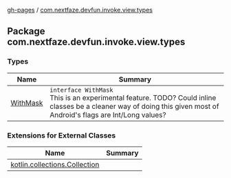 [gh-pages](../index.md) / [com.nextfaze.devfun.invoke.view.types](./index.md)

## Package com.nextfaze.devfun.invoke.view.types

### Types

| Name | Summary |
|---|---|
| [WithMask](-with-mask/index.md) | `interface WithMask`<br>This is an experimental feature. TODO? Could inline classes be a cleaner way of doing this given most of Android's flags are Int/Long values? |

### Extensions for External Classes

| Name | Summary |
|---|---|
| [kotlin.collections.Collection](kotlin.collections.-collection/index.md) |  |
